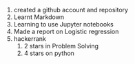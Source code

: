 <ol>
<li>created a github account and repository</li>
<li>Learnt Markdown</li>
<li>Learning to use Jupyter notebooks</li>
<li>Made a report on Logistic regression</li>
<li>hackerrank
<ol>
<li>2 stars in Problem Solving</li>
<li>4 stars on python</li>
</ol>
</li>
</ol>